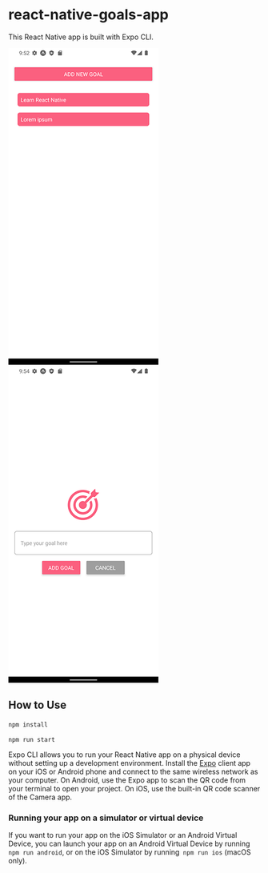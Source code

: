 # react-native-goals-app

This React Native app is built with Expo CLI.

![Screenshot](assets/images/screenshot-1.png) ![Screenshot](assets/images/screenshot-2.png)

## How to Use

```
npm install
```

```
npm run start
```

Expo CLI allows you to run your React Native app on a physical device without setting up a development environment. Install the [Expo](https://expo.io/) client app on your iOS or Android phone and connect to the same wireless network as your computer. On Android, use the Expo app to scan the QR code from your terminal to open your project. On iOS, use the built-in QR code scanner of the Camera app.

### Running your app on a simulator or virtual device

If you want to run your app on the iOS Simulator or an Android Virtual Device, you can launch your app on an Android Virtual Device by running `npm run android`, or on the iOS Simulator by running` npm run ios` (macOS only).
